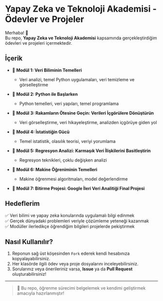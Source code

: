 # Yapay Zeka ve Teknoloji Akademisi - Ödevler ve Projeler

Merhaba! 👋  
Bu repo, **Yapay Zeka ve Teknoloji Akademisi** kapsamında gerçekleştirdiğim ödevleri ve projeleri içermektedir.

## İçerik

- 📁 **Modül 1: Veri Biliminin Temelleri**
  - Veri analizi, temel Python uygulamaları, veri temizleme ve görselleştirme
  

- 📁 **Modül 2: Python ile Başlarken**
  - Python temelleri, veri yapıları, temel programlama


- 📁 **Modül 3: Rakamların Ötesine Geçin: Verileri İçgörülere Dönüştürün**
  - Veri görselleştirme, veri hikayeleştirme, analizden içgörüye giden yol
 

- 📁 **Modül 4: İstatistiğin Gücü**
  - Temel istatistik, olasılık teorisi, veriyi yorumlama


- 📁 **Modül 5: Regresyon Analizi: Karmaşık Veri İlişkilerini Basitleştirin**
  - Regresyon teknikleri, çoklu değişken analizi
  

- 📁 **Modül 6: Makine Öğreniminin Temelleri**
  - Makine öğrenmesi algoritmaları, model değerlendirme


- 📁 **Modül 7: Bitirme Projesi: Google İleri Veri Analitiği Final Projesi**


## Hedeflerim

✅ Veri bilimi ve yapay zeka konularında uygulamalı bilgi edinmek  
✅ Gerçek dünyadaki problemleri veriyle çözümleme yeteneği kazanmak  
✅ Modüller ilerledikçe öğrendiğim bilgileri projelerde pekiştirmek  

## Nasıl Kullanılır?

1. Reponun sağ üst köşesinden `Fork` ederek kendi hesabınıza kopyalayabilirsiniz.
2. Her klasörde ilgili ödev veya proje dosyalarını inceleyebilirsiniz.
3. Sorularınız veya önerileriniz varsa, **Issue** ya da **Pull Request** oluşturabilirsiniz!

---

> 🚀 Bu repo, öğrenme sürecimi belgelemek ve kendimi geliştirmek amacıyla hazırlanmıştır!
